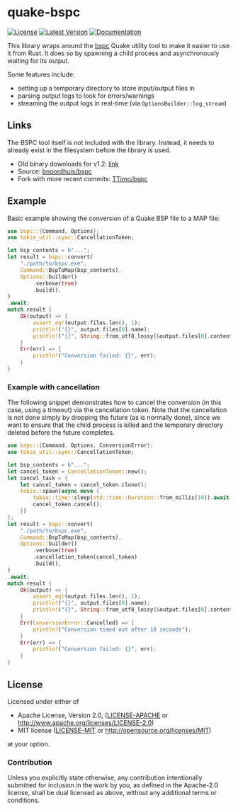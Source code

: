 # quake-bspc

[![License]][apache]
[![Latest Version]][crates.io]
[![Documentation]][docs.rs]

[License]: https://img.shields.io/crates/l/quake-bspc.svg
[apache]: LICENSE-APACHE

[Latest Version]: https://img.shields.io/crates/v/quake-bspc.svg
[crates.io]: https://crates.io/crates/quake-bspc

[Documentation]: https://docs.rs/quake-bspc/badge.svg
[docs.rs]: https://docs.rs/quake-bspc


This library wraps around the [bspc](https://github.com/bnoordhuis/bspc) Quake utility tool
to make it easier to use it from Rust.
It does so by spawning a child process and asynchronously waiting for its output.

Some features include:

- setting up a temporary directory to store input/output files in
- parsing output logs to look for errors/warnings
- streaming the output logs in real-time (via `OptionsBuilder::log_stream`)

## Links

The BSPC tool itself is not included with the library.
Instead, it needs to already exist in the filesystem before the library is used.

- Old binary downloads for v1.2: [link](https://web.archive.org/web/20011023020820/http://www.botepidemic.com:80/gladiator/download.shtml)
- Source: [bnoordhuis/bspc](https://github.com/bnoordhuis/bspc)
- Fork with more recent commits: [TTimo/bspc](https://github.com/TTimo/bspc)

## Example

Basic example showing the conversion of a Quake BSP file to a MAP file:

```rust
use bspc::{Command, Options};
use tokio_util::sync::CancellationToken;

let bsp_contents = b"...";
let result = bspc::convert(
    "./path/to/bspc.exe",
    Command::BspToMap(bsp_contents),
    Options::builder()
        .verbose(true)
        .build(),
)
.await;
match result {
    Ok(output) => {
        assert_eq!(output.files.len(), 1);
        println!("{}", output.files[0].name);
        println!("{}", String::from_utf8_lossy(&output.files[0].contents));
    }
    Err(err) => {
        println!("Conversion failed: {}", err);
    }
}
```

### Example with cancellation

The following snippet demonstrates how to cancel the conversion (in this
case, using a timeout) via the cancellation token. Note that the
cancellation is not done simply by dropping the future (as is normally done),
since we want to ensure that the child process is killed and the temporary
directory deleted before the future completes.

```rust
use bspc::{Command, Options, ConversionError};
use tokio_util::sync::CancellationToken;

let bsp_contents = b"...";
let cancel_token = CancellationToken::new();
let cancel_task = {
    let cancel_token = cancel_token.clone();
    tokio::spawn(async move {
        tokio::time::sleep(std::time::Duration::from_millis(10)).await;
        cancel_token.cancel();
    })
};
let result = bspc::convert(
    "./path/to/bspc.exe",
    Command::BspToMap(bsp_contents),
    Options::builder()
        .verbose(true)
        .cancellation_token(cancel_token)
        .build(),
)
.await;
match result {
    Ok(output) => {
        assert_eq!(output.files.len(), 1);
        println!("{}", output.files[0].name);
        println!("{}", String::from_utf8_lossy(&output.files[0].contents));
    }
    Err(ConversionError::Cancelled) => {
        println!("Conversion timed out after 10 seconds");
    }
    Err(err) => {
        println!("Conversion failed: {}", err);
    }
}
```

## License

Licensed under either of

- Apache License, Version 2.0, ([LICENSE-APACHE](LICENSE-APACHE) or http://www.apache.org/licenses/LICENSE-2.0)
- MIT license ([LICENSE-MIT](LICENSE-MIT) or http://opensource.org/licenses/MIT)

at your option.

### Contribution

Unless you explicitly state otherwise, any contribution intentionally submitted
for inclusion in the work by you, as defined in the Apache-2.0 license, shall be dual licensed as above, without any
additional terms or conditions.
